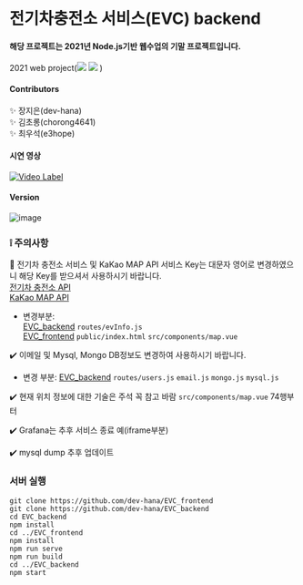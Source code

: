 # 전기차충전소 서비스(EVC) backend  

#### 해당 프로젝트는 2021년 Node.js기반 웹수업의 기말 프로젝트입니다.  

2021 web project(<img src="https://img.shields.io/badge/Node.js-85bd0c?style=flat-square&logo=Node.js&logoColor=white"/> <img src="https://img.shields.io/badge/Vue.js-006400?style=flat-square&logo=Vue.js&logoColor=white"/> )  


#### Contributors  
:sparkles: 장지은(dev-hana)  
:sparkles: 김초롱(chorong4641)  
:sparkles: 최우석(e3hope)  

#### 시연 영상  
[![Video Label](http://img.youtube.com/vi/MipZu8r4hnM/0.jpg)](https://www.youtube.com/watch?v=MipZu8r4hnM)

#### Version
![image](https://user-images.githubusercontent.com/46733911/123727334-70a93f00-d8cc-11eb-8e1d-074369fc6198.png)



###  :grey_exclamation: 주의사항  

:key: 전기차 충전소 서비스 및 KaKao MAP API 서비스 Key는 대문자 영어로 변경하였으니 해당 Key를 받으셔서 사용하시기 바랍니다.  
[전기차 충전소 API](https://www.data.go.kr/data/3068728/openapi.do)  
[KaKao MAP API](https://apis.map.kakao.com/web/guide/)   
- 변경부분:  
[EVC_backend](https://github.com/dev-hana/EVC_backend) `routes/evInfo.js`  
[EVC_frontend](https://github.com/dev-hana/EVC_frontend) `public/index.html` `src/components/map.vue`  


:heavy_check_mark: 이메일 및 Mysql, Mongo DB정보도 변경하여 사용하시기 바랍니다.
- 변경 부분:
[EVC_backend](https://github.com/dev-hana/EVC_backend) `routes/users.js`  `email.js`  `mongo.js` `mysql.js`  

:heavy_check_mark: 현재 위치 정보에 대한 기술은 주석 꼭 참고 바람  `src/components/map.vue` 74행부터

:heavy_check_mark: Grafana는 추후 서비스 종료 예(iframe부분)   

:heavy_check_mark: mysql dump 추후 업데이트  







### 서버 실행 
```
git clone https://github.com/dev-hana/EVC_frontend
git clone https://github.com/dev-hana/EVC_backend 
cd EVC_backend
npm install 
cd ../EVC_frontend 
npm install
npm run serve 
npm run build
cd ../EVC_backend
npm start
```
